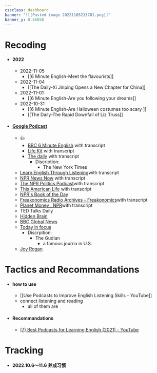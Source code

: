 ```yaml
---
cssclass: dashboard
banner: "![[Pasted image 20221105213701.png]]"
banner_y: 0.46858
---
```

# Recoding
- #### 2022
	- 2022-11-05
		- [[6 Minute English-Meet the flavourists]]
	- 2022-11-04
		- [[The Daily-Xi Jinping Opens a New Chapter for China]]
	- 2022-11-01
		- [[6 Minute English-Are you following your dreams]]
	- 2022-10-31
		- [[6 Minute English-Are Halloween costumes too scary ]]
		- [[The Daily-The Rapid Downfall of Liz Truss]]
- #### [Google Podcast](https://podcasts.google.com/)
	- 👍
		- [BBC 6 Minute English](https://www.bbc.co.uk/learningenglish/english/features/6-minute-english) with transcript
		- [Life Kit](https://www.npr.org/lifekit) with transcript
		- [The daily](https://www.nytimes.com/2022/10/31/podcasts/the-daily/china-communist-congress-xi-jinping.html) with transcript
			- Discription:
				- The New York Times
	- [Learn English Through Listening](https://adeptenglish.com/)with transcript
	- [NPR News Now](https://www.npr.org/sections/news/) with transcript
	- [The NPR Politics Podcast](https://www.npr.org/podcasts/510310/npr-politics-podcast)with transcript
	- [This American Life](https://www.thisamericanlife.org/)  with transcript
	- [NPR's Book of the Day](https://www.npr.org/podcasts/510364/daily-books) 
	- [Freakonomics Radio Archives - Freakonomics](https://freakonomics.com/series/freakonomics-radio/)with transcript
	- [Planet Money : NPR](https://www.npr.org/sections/money/)with transcript
	- TED Talks Daily
	- [Hidden Brain](https://hidden-brain.simplecast.com/)
	- [BBC Global News](https://www.bbc.co.uk/programmes/p02nq0gn/episodes/downloads)
	- [Today in focus](https://www.theguardian.com/news/series/todayinfocus)
		- Discrpition:
			- The Gudian 
				- a famous journa in U.S.
	- [Joy Rogan](https://podtail.com/podcast/the-joe-rogan-experience/)

#  Tactics and Recommandations
- #### how to use 
	- [[Use Podcasts to Improve English Listening Skills - YouTube]]
	- connect listening and reading 
		- all of them are 
- #### Recommandations
	- [(7) Best Podcasts for Learning English (2021) - YouTube](https://www.youtube.com/watch?v=BfHORoRse6Q)
# Tracking
- #### 2022.10.6～11.6 养成习惯
	

